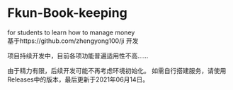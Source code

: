 # Fkun-Book-keeping
for students to learn how to manage money
<br>
基于https://github.com/zhengyong100/ji 开发

项目持续开发中，目前各项功能普遍适用性不高……

由于精力有限，后续开发可能不再考虑环境初始化。
如需自行搭建服务，请使用Releases中的版本，最后更新于2021年06月14日。